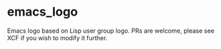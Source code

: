 # emacs_logo
Emacs logo based on Lisp user group logo. PRs are welcome, please see XCF if you wish to modify it further.
